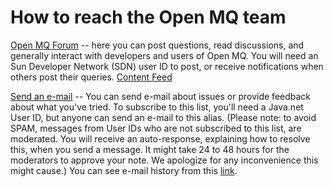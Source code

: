 # How to reach the Open MQ team

<p><a href="http://forum.java.sun.com/forum.jspa?forumID=711">Open MQ Forum</a> -- here you can post questions, read discussions, and generally interact with developers and users of Open MQ. You will need an Sun Developer Network (SDN) user ID to post, or receive notifications when others post their queries. <a href="http://forums.sun.com/rss/rssthreads.jsp?forumID=711">Content Feed </a></p>
<p><a href="mailto:users@mq.java.net">Send an e-mail</a> -- You can send e-mail about issues or provide feedback about what you've tried. To subscribe to this list, you'll need a Java.net User ID, but anyone can send an e-mail to this alias. (Please note: to avoid SPAM, messages from User IDs who are not subscribed to this list, are moderated. You will receive an auto-response, explaining how to resolve this, when you send a message. It might take 24 to 48 hours for the moderators to approve your note. We apologize for any inconvenience this might cause.) You can see e-mail history from this <a href="http://java.net/projects/mq/lists/users/archive">link</a>.</p>

